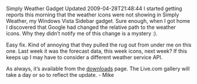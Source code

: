 Simply Weather Gadget Updated
2009-04-28T21:48:44
I started getting reports this morning that the weather icons were not showing in Simply Weather, my Windows Vista Sidebar gadget. Sure enough, when I got home I discovered that Google had changed the relative path to the weather icons. Why they didn’t notify me of this change is a mystery :).

Easy fix. Kind of annoying that they pulled the rug out from under me on this one. Last week it was the forecast data, this week icons, next week? If this keeps up I may have to consider a different weather service API.

As always, it’s available from the [downloads](http://mike-ward.net/downloads) page. The Live.com gallery will take a day or so to reflect the update. - Mike
